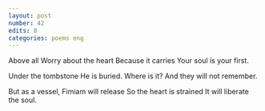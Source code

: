 ```yaml
---
layout: post
number: 42
edits: 8
categories: poems eng
---
```


Above all
Worry about the heart 
Because it carries 
Your soul is your first. 

Under the tombstone
He is buried. 
Where is it?
And they will not remember.

But as a vessel,
Fimiam will release
So the heart is strained
It will liberate the soul.
